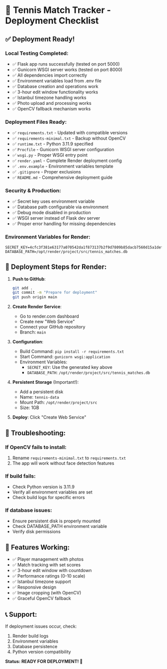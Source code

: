 # 🚀 Tennis Match Tracker - Deployment Checklist

## ✅ Deployment Ready!

### Local Testing Completed:
- ✅ Flask app runs successfully (tested on port 5000)
- ✅ Gunicorn WSGI server works (tested on port 8000)
- ✅ All dependencies import correctly
- ✅ Environment variables load from .env file
- ✅ Database creation and operations work
- ✅ 3-hour edit window functionality works
- ✅ Istanbul timezone handling works
- ✅ Photo upload and processing works
- ✅ OpenCV fallback mechanism works

### Deployment Files Ready:
- ✅ `requirements.txt` - Updated with compatible versions
- ✅ `requirements-minimal.txt` - Backup without OpenCV
- ✅ `runtime.txt` - Python 3.11.9 specified
- ✅ `Procfile` - Gunicorn WSGI server configuration
- ✅ `wsgi.py` - Proper WSGI entry point
- ✅ `render.yaml` - Complete Render deployment config
- ✅ `.env.example` - Environment variables template
- ✅ `.gitignore` - Proper exclusions
- ✅ `README.md` - Comprehensive deployment guide

### Security & Production:
- ✅ Secret key uses environment variable
- ✅ Database path configurable via environment
- ✅ Debug mode disabled in production
- ✅ WSGI server instead of Flask dev server
- ✅ Proper error handling for missing dependencies

### Environment Variables for Render:
```
SECRET_KEY=4cfc3f381e63177a070542da1f873137b2f9d7809b85dacb7560d15a1def964f
DATABASE_PATH=/opt/render/project/src/tennis_matches.db
```

## 🎯 Deployment Steps for Render:

1. **Push to GitHub**:
   ```bash
   git add .
   git commit -m "Prepare for deployment"
   git push origin main
   ```

2. **Create Render Service**:
   - Go to render.com dashboard
   - Create new "Web Service"
   - Connect your GitHub repository
   - Branch: `main`

3. **Configuration**:
   - Build Command: `pip install -r requirements.txt`
   - Start Command: `gunicorn wsgi:application`
   - Environment Variables:
     - `SECRET_KEY`: Use the generated key above
     - `DATABASE_PATH`: `/opt/render/project/src/tennis_matches.db`

4. **Persistent Storage** (Important!):
   - Add a persistent disk
   - Name: `tennis-data`
   - Mount Path: `/opt/render/project/src`
   - Size: 1GB

5. **Deploy**: Click "Create Web Service"

## 🔧 Troubleshooting:

### If OpenCV fails to install:
1. Rename `requirements-minimal.txt` to `requirements.txt`
2. The app will work without face detection features

### If build fails:
- Check Python version is 3.11.9
- Verify all environment variables are set
- Check build logs for specific errors

### If database issues:
- Ensure persistent disk is properly mounted
- Check DATABASE_PATH environment variable
- Verify disk permissions

## 🎾 Features Working:
- ✅ Player management with photos
- ✅ Match tracking with set scores
- ✅ 3-hour edit window with countdown
- ✅ Performance ratings (0-10 scale)
- ✅ Istanbul timezone support
- ✅ Responsive design
- ✅ Image cropping (with OpenCV)
- ✅ Graceful OpenCV fallback

## 📞 Support:
If deployment issues occur, check:
1. Render build logs
2. Environment variables
3. Database persistence
4. Python version compatibility

**Status: READY FOR DEPLOYMENT! 🚀**
